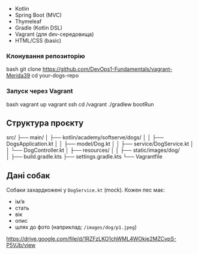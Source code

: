 
- Kotlin
- Spring Boot (MVC)
- Thymeleaf
- Gradle (Kotlin DSL)
- Vagrant (для dev-середовища)
- HTML/CSS (basic)

###  Клонування репозиторію

bash
git clone https://github.com/DevOps1-Fundamentals/vagrant-Merida39
cd your-dogs-repo


### Запуск через Vagrant

bash
vagrant up
vagrant ssh
cd /vagrant
./gradlew bootRun


## Структура проєкту

src/
├── main/
│   ├── kotlin/academy/softserve/dogs/
│   │   ├── DogsApplication.kt
│   │   ├── model/Dog.kt
│   │   ├── service/DogService.kt
│   │   └── DogController.kt
│   ├── resources/
│   │   ├── static/images/dog/       
│
├── build.gradle.kts
├── settings.gradle.kts
└── Vagrantfile


## Дані собак

Собаки захардкожені у `DogService.kt` (mock). Кожен пес має:

- ім’я
- стать
- вік
- опис
- шлях до фото (наприклад: `/images/dog/p1.jpeg`)


https://drive.google.com/file/d/1RZFzLKO1chWML4WOkie2MZCvpS-P5VJb/view







